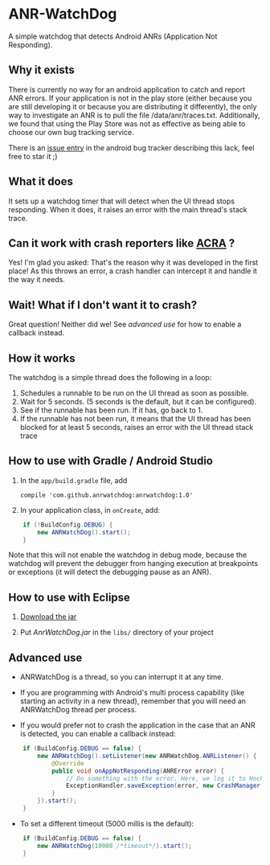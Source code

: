 ANR-WatchDog
============

A simple watchdog that detects Android ANRs (Application Not Responding).


Why it exists
-------------

There is currently no way for an android application to catch and report ANR errors.
If your application is not in the play store (either because you are still developing it or because you are distributing it differently), the only way to investigate an ANR is to pull the file /data/anr/traces.txt.
Additionally, we found that using the Play Store was not as effective as being able to choose our own bug tracking service.

There is an [issue entry](https://code.google.com/p/android/issues/detail?id=35380) in the android bug tracker describing this lack, feel free to star it ;)


What it does
------------

It sets up a watchdog timer that will detect when the UI thread stops responding. When it does, it raises an error with the main thread's stack trace.


Can it work with crash reporters like [ACRA](https://github.com/ACRA/acra) ?
----------------------------------------------------------------------------

Yes! I'm glad you asked: That's the reason why it was developed in the first place!
As this throws an error, a crash handler can intercept it and handle it the way it needs.


Wait! What if I don't want it to crash?
---------------------------------------

Great question! Neither did we! See *advanced use* for how to enable a callback instead.

How it works
------------

The watchdog is a simple thread does the following in a loop:

1.  Schedules a runnable to be run on the UI thread as soon as possible.
2.  Wait for 5 seconds. (5 seconds is the default, but it can be configured).
3.  See if the runnable has been run. If it has, go back to 1.
4.  If the runnable has not been run, it means that the UI thread has been blocked for at least 5 seconds, raises an error with the UI thread stack trace


How to use with Gradle / Android Studio
---------------------------------------

1.  In the `app/build.gradle` file, add

        compile 'com.github.anrwatchdog:anrwatchdog:1.0'

2.  In your application class, in `onCreate`, add:

```java
    if (!BuildConfig.DEBUG) {
        new ANRWatchDog().start();
    }
```

 Note that this will not enable the watchdog in debug mode, because the watchdog will prevent the debugger
 from hanging execution at breakpoints or exceptions (it will detect the debugging pause as an ANR).


How to use with Eclipse
-----------------------

1.  [Download the jar](https://github.com/SalomonBrys/ANR-WatchDog/raw/master/target/anrwatchdog-1.0.jar)

2.  Put *AnrWatchDog.jar* in the `libs/` directory of your project


Advanced use
------------

*  ANRWatchDog is a thread, so you can interrupt it at any time.

*  If you are programming with Android's multi process capability (like starting an activity in a new thread), remember that you will need an ANRWatchDog thread per process.

* If you would prefer not to crash the application in the case that an ANR is detected, you can enable a callback instead:

```java
    if (BuildConfig.DEBUG == false) {
        new ANRWatchDog().setListener(new ANRWatchDog.ANRListener() {
            @Override
            public void onAppNotResponding(ANRError error) {
                // Do something with the error. Here, we log it to HockeyApp:
                ExceptionHandler.saveException(error, new CrashManager());
            }
        }).start();
    }
```

* To set a different timeout (5000 millis is the default):

```java
    if (BuildConfig.DEBUG == false) {
        new ANRWatchDog(10000 /*timeout*/).start();
    }
```


